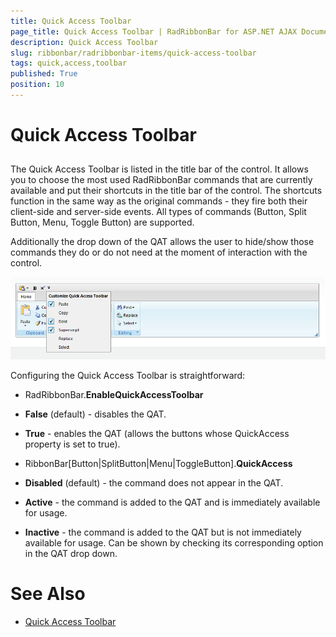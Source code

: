 ```yaml
---
title: Quick Access Toolbar
page_title: Quick Access Toolbar | RadRibbonBar for ASP.NET AJAX Documentation
description: Quick Access Toolbar
slug: ribbonbar/radribbonbar-items/quick-access-toolbar
tags: quick,access,toolbar
published: True
position: 10
---
```


# Quick Access Toolbar



## 

The Quick Access Toolbar is listed in the title bar of the control. It allows you to choose the most used RadRibbonBar commands that are currently available and put their shortcuts in the title bar of the control. The shortcuts function in the same way as the original commands - they fire both their client-side and server-side events. All types of commands (Button, Split Button, Menu, Toggle Button) are supported.

Additionally the drop down of the QAT allows the user to hide/show those commands they do or do not need at the moment of interaction with the control.

![Quick Access Toolbar](images/ribbonbar-quick_access_toolbar.png)

Configuring the Quick Access Toolbar is straightforward:

* RadRibbonBar.**EnableQuickAccessToolbar**

* **False** (default) - disables the QAT.

* **True** - enables the QAT (allows the buttons whose QuickAccess property is set to true).

* RibbonBar[Button|SplitButton|Menu|ToggleButton].**QuickAccess**

* **Disabled** (default) - the command does not appear in the QAT.

* **Active** - the command is added to the QAT and is immediately available for usage.

* **Inactive** - the command is added to the QAT but is not immediately available for usage. Can be shown by checking its corresponding option in the QAT drop down.

# See Also

 * [Quick Access Toolbar](http://demos.telerik.com/aspnet-ajax/ribbonbar/examples/quickaccesstoolbar/defaultcs.aspx)
